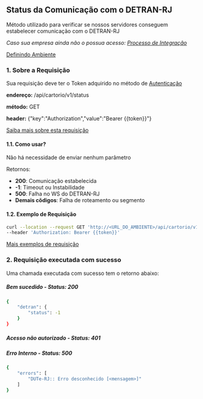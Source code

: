 ## Status da Comunicação com o DETRAN-RJ

Método utilizado para verificar se nossos servidores conseguem estabelecer comunicação com o DETRAN-RJ

*Caso sua empresa ainda não o possua acesso: [Processo de Integração](../integracao.md)*

[Definindo Ambiente](../ambiente.md)

### 1. Sobre a Requisição

Sua requisição deve ter o Token adquirido no método de [Autenticação](autenticacao.md)

__endereço:__ /api/cartorio/v1/status

__método:__ GET

__header:__ {"key":"Authorization","value":"Bearer {{token}}"}

[Saiba mais sobre esta requisição](https://documenter.getpostman.com/view/5620626/TVmV5DRq)

#### 1.1. Como usar?

Não há necessidade de enviar nenhum parâmetro 

Retornos:
* __200__: Comunicação estabelecida
* __-1__: Timeout ou Instabilidade
* __500__: Falha no WS do DETRAN-RJ
* __Demais cõdigos__: Falha de roteamento ou segmento

#### 1.2. Exemplo de Requisição

```bash
curl --location --request GET 'http://<URL_DO_AMBIENTE>/api/cartorio/v1/status' \
--header 'Authorization: Bearer {{token}}'
```

[Mais exemplos de requisição](https://documenter.getpostman.com/view/5620626/TVmV5DRq)

### 2. Requisição executada com sucesso

Uma chamada executada com sucesso tem o retorno abaixo: 

##### Bem sucedido - Status: 200
```bash
{
    "detran": {
        "status": -1
    }
}
```

##### Acesso não autorizado - Status: 401

##### Erro Interno - Status: 500
```bash
{
    "errors": [
        "DUTe-RJ:: Erro desconhecido [<mensagem>]"
    ]
}
```
